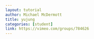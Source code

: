 ```yaml
---
layout: tutorial
author: Michael McDermott
title: yujung
categories: [student]
link: https://vimeo.com/groups/784626
---
```

